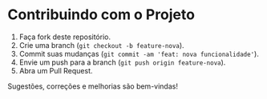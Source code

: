 # Contribuindo com o Projeto

1. Faça fork deste repositório.
2. Crie uma branch (`git checkout -b feature-nova`).
3. Commit suas mudanças (`git commit -am 'feat: nova funcionalidade'`).
4. Envie um push para a branch (`git push origin feature-nova`).
5. Abra um Pull Request.

Sugestões, correções e melhorias são bem-vindas!
